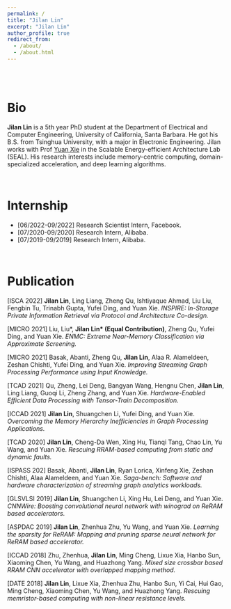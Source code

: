 ```yaml
---
permalink: /
title: "Jilan Lin"
excerpt: "Jilan Lin"
author_profile: true
redirect_from: 
  - /about/
  - /about.html
---
```


<br />
<br />


Bio
======
**Jilan Lin** is a 5th year PhD student at the Department of Electrical and Computer Engineering, University of California, Santa Barbara. He got his B.S. from Tsinghua University, with a major in Electronic Engineering. Jilan works with Prof <a href="https://seal.ece.ucsb.edu//">Yuan Xie</a> in the Scalable Energy-efficient Architecture Lab (SEAL). His research interests include memory-centric computing, domain-specialized acceleration, and deep learning algorithms. 

<!-- Below are some of his recent projects:
* System design for Deep Learning Recommendation Model (DLRM).
* Neural network verification acceleration.
* Zero-Knowledge Proofs for Neural Networks. -->

<br />


<!-- News
======
+ [06/22/21] Our **EL-Rec** paper has been accepted to SC’22.
+ [06/09/22] Our **Faith** paper has been accepted to USENIX ATC’22.

<br /> -->


Internship
======
+ [06/2022-09/2022] Research Scientist Intern, Facebook.
+ [07/2020-09/2020] Research Intern, Alibaba.
+ [07/2019-09/2019] Research Intern, Alibaba.

<!-- <br />

Professional Services 
======
+ [06/2022] SIGCOMM’22  Artifact Evaluation Committee Member
+ [04/2022] Teaching Assistant of CS160 (Translation of Programming Languages)  -->

<br />

Publication 
======
[ISCA 2022] **Jilan Lin**, Ling Liang, Zheng Qu, Ishtiyaque Ahmad, Liu Liu, Fengbin Tu, Trinabh Gupta, Yufei Ding, and Yuan Xie.
*INSPIRE: In-Storage Private Information Retrieval via Protocol and Architecture Co-design.*

[MICRO 2021] Liu, Liu\*, **Jilan Lin\* (Equal Contribution)**, Zheng Qu, Yufei Ding, and Yuan Xie. 
*ENMC: Extreme Near-Memory Classification via Approximate Screening.*

[MICRO 2021] Basak, Abanti, Zheng Qu, **Jilan Lin**, Alaa R. Alameldeen, Zeshan Chishti, Yufei Ding, and Yuan Xie. *Improving Streaming Graph Processing Performance using Input Knowledge.*

[TCAD 2021] Qu, Zheng, Lei Deng, Bangyan Wang, Hengnu Chen, **Jilan Lin**, Ling Liang, Guoqi Li, Zheng Zhang, and Yuan Xie. 
*Hardware-Enabled Efficient Data Processing with Tensor-Train Decomposition.*

[ICCAD 2021] **Jilan Lin**, Shuangchen Li, Yufei Ding, and Yuan Xie. 
*Overcoming the Memory Hierarchy Inefficiencies in Graph Processing Applications.*

[TCAD 2020] **Jilan Lin**, Cheng-Da Wen, Xing Hu, Tianqi Tang, Chao Lin, Yu Wang, and Yuan Xie. 
*Rescuing RRAM-based computing from static and dynamic faults.*

[ISPASS 202] Basak, Abanti, **Jilan Lin**, Ryan Lorica, Xinfeng Xie, Zeshan Chishti, Alaa Alameldeen, and Yuan Xie. 
*Saga-bench: Software and hardware characterization of streaming graph analytics workloads.*

[GLSVLSI 2019] **Jilan Lin**, Shuangchen Li, Xing Hu, Lei Deng, and Yuan Xie. 
*CNNWire: Boosting convolutional neural network with winograd on ReRAM based accelerators.*

[ASPDAC 2019] **Jilan Lin**, Zhenhua Zhu, Yu Wang, and Yuan Xie. 
*Learning the sparsity for ReRAM: Mapping and pruning sparse neural network for ReRAM based accelerator.*

[ICCAD 2018] Zhu, Zhenhua, **Jilan Lin**, Ming Cheng, Lixue Xia, Hanbo Sun, Xiaoming Chen, Yu Wang, and Huazhong Yang. 
*Mixed size crossbar based RRAM CNN accelerator with overlapped mapping method.*

[DATE 2018] **Jilan Lin**, Lixue Xia, Zhenhua Zhu, Hanbo Sun, Yi Cai, Hui Gao, Ming Cheng, Xiaoming Chen, Yu Wang, and Huazhong Yang. *Rescuing memristor-based computing with non-linear resistance levels.*

